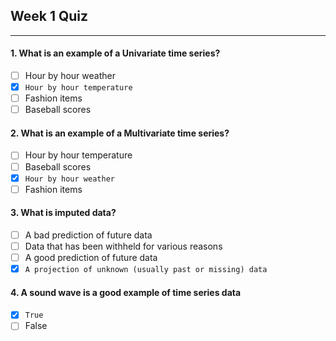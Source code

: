 ## Week 1 Quiz

---

#### 1. What is an example of a Univariate time series?

- [ ] Hour by hour weather
- [x] `Hour by hour temperature`
- [ ] Fashion items
- [ ] Baseball scores

#### 2. What is an example of a Multivariate time series?

- [ ] Hour by hour temperature 
- [ ] Baseball scores
- [x] `Hour by hour weather` 
- [ ] Fashion items

#### 3. What is imputed data?

- [ ] A bad prediction of future data
- [ ] Data that has been withheld for various reasons
- [ ] A good prediction of future data
- [x] `A projection of unknown (usually past or missing) data`

#### 4. A sound wave is a good example of time series data

- [x] `True`
- [ ] False

